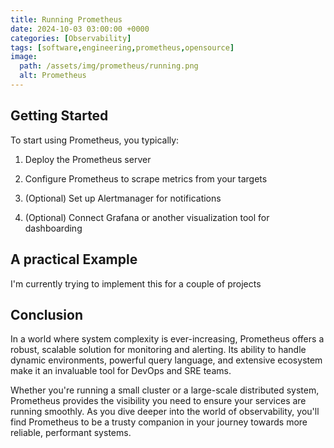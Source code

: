 ```yaml
---
title: Running Prometheus
date: 2024-10-03 03:00:00 +0000
categories: [Observability]
tags: [software,engineering,prometheus,opensource]
image:
  path: /assets/img/prometheus/running.png
  alt: Prometheus
---
```


## Getting Started

To start using Prometheus, you typically:

1. Deploy the Prometheus server

2. Configure Prometheus to scrape metrics from your targets

3. (Optional) Set up Alertmanager for notifications

4. (Optional) Connect Grafana or another visualization tool for dashboarding


## A practical Example

I'm currently trying to implement this for a couple of projects


## Conclusion

In a world where system complexity is ever-increasing, Prometheus offers a robust, scalable solution for monitoring and alerting. Its ability to handle dynamic environments, powerful query language, and extensive ecosystem make it an invaluable tool for DevOps and SRE teams.

Whether you're running a small cluster or a large-scale distributed system, Prometheus provides the visibility you need to ensure your services are running smoothly. As you dive deeper into the world of observability, you'll find Prometheus to be a trusty companion in your journey towards more reliable, performant systems.

